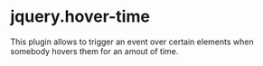 # jquery.hover-time
This plugin allows to trigger an event over certain elements when somebody hovers them for an amout of time.


